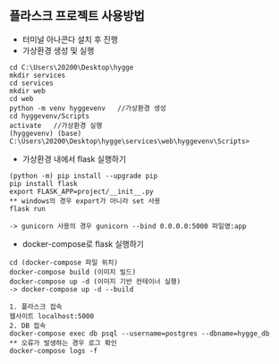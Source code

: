 
## 플라스크 프로젝트 사용방법

- 터미널 아나콘다 설치 후 진행
- 가상환경 생성 및 실행

```
cd C:\Users\20200\Desktop\hygge
mkdir services
cd services
mkdir web
cd web
python -m venv hyggevenv   //가상환경 생성
cd hyggevenv/Scripts
activate   //가상환경 실행
(hyggevenv) (base) C:\Users\20200\Desktop\hygge\services\web\hyggevenv\Scripts>
```

- 가상환경 내에서 flask 실행하기

```
(python -m) pip install --upgrade pip
pip install flask
export FLASK_APP=project/__init__.py
** windows의 경우 export가 아니라 set 사용
flask run

-> gunicorn 사용의 경우 gunicorn --bind 0.0.0.0:5000 파일명:app
```

- docker-compose로 flask 실행하기

```
cd (docker-compose 파일 위치)
docker-compose build (이미지 빌드)
docker-compose up -d (이미지 기반 컨테이너 실행)
-> docker-compose up -d --build

1. 플라스크 접속
웹사이트 localhost:5000
2. DB 접속
docker-compose exec db psql --username=postgres --dbname=hygge_db
** 오류가 발생하는 경우 로그 확인
docker-compose logs -f
```
